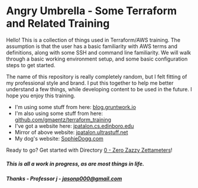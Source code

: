 # Angry Umbrella - Some Terraform and Related Training

Hello!  This is a collection of things used in Terraform/AWS training.  The assumption is that the user has a basic familiarity with AWS terms and definitions, along with some SSH and command line familiarity.  We will walk through a basic working environment setup, and some basic configuration steps to get started.

The name of this repository is really completely random, but I felt fitting of my professional style and brand.  I put this together to help me better understand a few things, while developing content to be used in the future.  I hope you enjoy this training.

- I'm using some stuff from here: [blog.gruntwork.io](https://blog.gruntwork.io/)
- I'm also using some stuff from here: [github.com/gmaentz/terraform_training](https://github.com/gmaentz/terraform_training/)
- I've got a website here: [jpatalon.cs.edinboro.edu](http://jpatalon.cs.edinboro.edu)
- Mirror of above website: [jpatalon.ultrastuff.net](http://jpatalon.ultrastuff.net)
- My dog's website: [SophieDogg.com](http://sophiedogg.com)

Ready to go?  Get started with Directory [0 - Zero Zazzy Zettameters](./0-zero-zazzy-zettameters)!

##### This is all a work in progress, as are most things in life.

##### Thanks - Professor j - jasonp000@gmail.com
